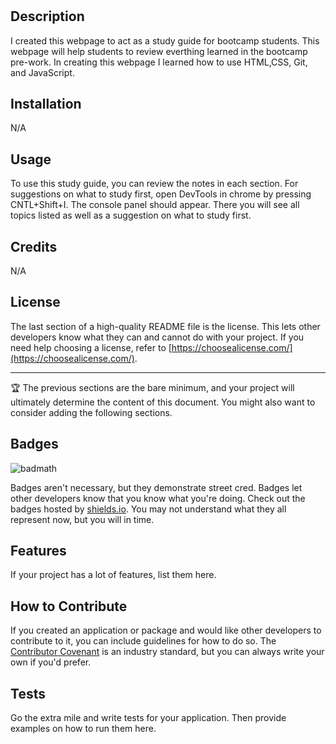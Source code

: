 # <Pre-work-study-guide webpage>

## Description

I created this webpage to act as a study guide for bootcamp students. This webpage will help students to review everthing learned in the bootcamp pre-work. In creating this webpage I learned how to use HTML,CSS, Git, and JavaScript.



## Installation

N/A
## Usage

To use this study guide,  you can review the notes in each section. For suggestions on what to study first, open DevTools in chrome by pressing CNTL+Shift+I. The console panel should appear. There you will see all topics listed as well as a suggestion on what to study first.



## Credits

N/A
## License

The last section of a high-quality README file is the license. This lets other developers know what they can and cannot do with your project. If you need help choosing a license, refer to [https://choosealicense.com/](https://choosealicense.com/).

---

🏆 The previous sections are the bare minimum, and your project will ultimately determine the content of this document. You might also want to consider adding the following sections.

## Badges

![badmath](https://img.shields.io/github/languages/top/nielsenjared/badmath)

Badges aren't necessary, but they demonstrate street cred. Badges let other developers know that you know what you're doing. Check out the badges hosted by [shields.io](https://shields.io/). You may not understand what they all represent now, but you will in time.

## Features

If your project has a lot of features, list them here.

## How to Contribute

If you created an application or package and would like other developers to contribute to it, you can include guidelines for how to do so. The [Contributor Covenant](https://www.contributor-covenant.org/) is an industry standard, but you can always write your own if you'd prefer.

## Tests

Go the extra mile and write tests for your application. Then provide examples on how to run them here.
